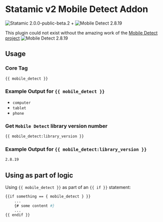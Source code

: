 # Statamic v2 Mobile Detect Addon

![Statamic 2.0.0-public-beta.2](http://b.repl.ca/v1/Statamic-2.0.0_public_beta_2-green.png) + ![Mobile Detect 2.8.19](http://b.repl.ca/v1/Mobile_Detect-2.8.19-green.png)

This plugin could not exist without the amazing work of the [Mobile Detect project](https://github.com/serbanghita/Mobile-Detect) ![Mobile Detect 2.8.19](http://b.repl.ca/v1/Mobile_Detect-2.8.19-green.png)

## Usage

### Core Tag

```bash
{{ mobile_detect }}
```

### Example Output for `{{ mobile_detect }}`

+ `computer`
+ `tablet`
+ `phone`

### Get `Mobile Detect` library version number

```bash
{{ mobile_detect:library_version }}
```

### Example Output for `{{ mobile_detect:library_version }}`

```bash
2.8.19
```

## Using as part of logic

Using `{{ mobile_detect }}` as part of an `{{ if }}` statement:

```bash
{{if something == { mobile_detect } }}
    ...
    {# some content #}
    ...
{{ endif }}
```

